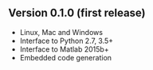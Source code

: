 Version 0.1.0 (first release)
-----------------------------
* Linux, Mac and Windows
* Interface to Python 2.7, 3.5+
* Interface to Matlab 2015b+
* Embedded code generation
